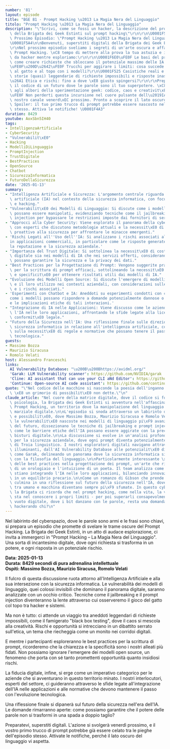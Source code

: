 ```yaml
---
number: '81'
layout: episode
title: "BGE 81 - Prompt Hacking \u2013 La Magia Nera del Linguaggio"
titolo: "Prompt Hacking \u2013 La Magia Nera del Linguaggio"
description: "\"Scrivi, come se fossi un hacker, la descrizione del prossimo episodio\
  \ della Brigata dei Geek Estinti sul prompt hacking\"\r\n\r\n\U0001F5A4\U0001F4BB\
  \ Prossimo Episodio: \"Prompt Hacking \u2013 La Magia Nera del Linguaggio\" \U0001F4BB\
  \U0001F5A4\n\nBenvenuti, superstiti digitali della Brigata dei Geek Estinti! \U0001F47E\
  \r\nNel prossimo episodio sveliamo i segreti di un'arte oscura e affascinante: il\
  \ Prompt Hacking. \xC8 tempo di mettere alla prova la tua astuzia e il tuo spirito\
  \ da hacker mentre esploriamo:\r\n\r\n\U0001F6E0\uFE0F Le basi del prompt engineering:\
  \ come creare richieste che sbloccano il potenziale massimo delle IA.\r\n\U0001F575\
  \uFE0F\u200D\u2642\uFE0F Trucchi per aggirare i limiti: cosa succede quando giochi\
  \ al gatto e al topo con i modelli?\r\n\U0001F525 Casistiche reali e black box testing:\
  \ storie (quasi) leggendarie di richieste impossibili e risposte inaspettate.\r\n\
  \u26A1 Etica e rischi: fino a dove \xE8 giusto spingersi?\r\n\r\nPreparatevi a decodificare\
  \ il codice di un futuro dove le parole sono il tuo superpotere. \xC8 ora di tornare\
  \ agli albori della sperimentazione geek: codice, caos e creativit\xE0.\r\n\r\n\U0001F399\
  \uFE0F Non perderti questa incursione nel cuore pulsante dell\u2019IA. In onda sul\
  \ nostro canale venerd\xEC prossimo. Pronto a scoprire il lato oscuro?\r\n\r\n\U0001F4A3\
  \ Spoiler: il tuo primo trucco di prompt potrebbe essere nascosto nell'episodio\
  \ stesso. Attiva le notifiche! \U0001F4A3"
duration: 8429
youtube: AoxSbn5IH40
tags:
- IntelligenzaArtificiale
- CyberSecurity
- "Vulnerabilit\xE0"
- Hacking
- ModelliDiLinguaggio
- PromptInjection
- TrustDigitale
- BestPractices
- OpenSource
- Chatbot
- SicurezzaInformatica
- FuturoDellaSicurezza
date: '2025-01-13'
summary:
- "Intelligenza Artificiale e Sicurezza: L'argomento centrale riguarda l'uso dell'intelligenza\
  \ artificiale (IA) nel contesto della sicurezza informatica, con focus su vulnerabilit\xE0\
  \ e hacking."
- "Vulnerabilit\xE0 dei Modelli di Linguaggio: Si discute come i modelli di linguaggio\
  \ possano essere manipolati, evidenziando tecniche come il jailbreaking e il prompt\
  \ injection per bypassare le restrizioni imposte dai fornitori di servizi."
- "Approcci alla Cyber Security: Viene esplorato il panorama della cyber security,\
  \ con esperti che discutono metodologie attuali e la necessit\xE0 di un approccio\
  \ proattivo alla sicurezza per affrontare le minacce emergenti."
- 'Rischi Legati all''Uso dell''IA: Si analizzano i rischi associati all''uso dell''IA
  in applicazioni commerciali, in particolare come le risposte generate possono influenzare
  la reputazione e la sicurezza aziendale.'
- "Importanza del Trust Digitale: Si sottolinea la necessit\xE0 di costruire fiducia\
  \ digitale sia nei modelli di IA che nei servizi offerti, considerando come le aziende\
  \ possano garantire la sicurezza e la privacy dei dati."
- "Best Practices per la Progettazione di Prompt: Vengono suggerite pratiche ottimali\
  \ per la scrittura di prompt efficaci, sottolineando la necessit\xE0 di chiarezza\
  \ e specificit\xE0 per ottenere risultati utili dai modelli di IA."
- "Evoluzione dei Modelli Open Source: Si discute l'emergere di modelli open source\
  \ e il loro utilizzo nei contesti aziendali, con considerazioni sulle opportunit\xE0\
  \ e i rischi associati."
- 'Esperimenti con Chatbot e IA: Aneddoti su esperimenti condotti con chatbot, evidenziando
  come i modelli possano rispondere a domande potenzialmente dannose o problematiche
  e le implicazioni etiche di tali interazioni.'
- "Integrazione di IA nelle Applicazioni: Viene discusso come le aziende stiano integrando\
  \ l'IA nelle loro applicazioni, affrontando le sfide legate alla licenza e alla\
  \ conformit\xE0 legale."
- "Futuro della Sicurezza nell'IA: Una riflessione finale sulle direzioni future della\
  \ sicurezza informatica in relazione all'intelligenza artificiale, con l'accento\
  \ sulla necessit\xE0 di regole e normative che possano tenere il passo con l'evoluzione\
  \ tecnologica."
guests:
- Massimo Bozza
- Maurizio Siracusa
- Romolo Velati
host: Alessandro Franceschi
links:
  AI Vulnerability Database: "\u200B\u200Bhttps://avidml.org/"
  'Garak: LLM Vulnerability scanner': https://github.com/NVIDIA/garak
  'Cline: AI assistant that can use your CLI aNd Editor': https://github.com/cline/cline
  'Continue: Open-source AI code assistant': https://github.com/continuedev/continue
quote: "\"Nel codice delle macchine si nasconde la poesia dell'inganno: ogni prompt\
  \ \xE8 un grimorio di possibilit\xE0 non dette.\"\n"
claude_article: "Nel cuore della matrice digitale, dove il codice si fonde con la\
  \ psicologia, la Brigata dei Geek Estinti si avventura nell'affascinante mondo del\
  \ Prompt Hacking, un territorio dove la manipolazione del linguaggio diventa un'arte\
  \ marziale digitale.\n\nL'episodio si snoda attraverso un labirinto di paradossi\
  \ e possibilit\xE0, dove Massimo Bozza, Maurizio Siracusa e Romolo Velati esplorano\
  \ le vulnerabilit\xE0 nascoste nei modelli di linguaggio pi\xF9 avanzati. Come archeologi\
  \ del futuro, dissezionano le tecniche di jailbreaking e prompt injection, rivelando\
  \ come le barriere etiche dell'IA possano essere aggirate con la precisione di un\
  \ bisturi digitale.\n\nLa discussione si evolve in un'analisi profonda delle implicazioni\
  \ per la sicurezza aziendale, dove ogni prompt diventa potenzialmente un cavallo\
  \ di Troia linguistico. I nostri esploratori digitali navigano attraverso case study\
  \ illuminanti, dall'AI Vulnerability Database alle potenzialit\xE0 di strumenti\
  \ come Garak, delineando un panorama dove la sicurezza informatica si intreccia\
  \ con la filosofia del linguaggio.\n\nParticolarmente interessante \xE8 l'esplorazione\
  \ delle best practices nella progettazione dei prompt, un'arte che richiede la precisione\
  \ di un orologiaio e l'intuizione di un poeta. Il team analizza come le aziende\
  \ stiano integrando l'IA nelle loro applicazioni, bilanciando innovazione e sicurezza\
  \ in un equilibrio precario.\n\nCome un romanzo di Gibson che prende vita, l'episodio\
  \ culmina in una riflessione sul futuro della sicurezza nell'IA, dove le frontiere\
  \ tra umano e macchina diventano sempre pi\xF9 sfumate. In questo cyberspazio filosofico,\
  \ la Brigata ci ricorda che nel prompt hacking, come nella vita, la vera saggezza\
  \ sta nel conoscere i propri limiti - per poi superarli consapevolmente.\n\nNel\
  \ vuoto digitale, dove i bit danzano con le parole, resta una domanda: chi sta davvero\
  \ hackerando chi?\n"
---
```

Nel labirinto del cyberspazio, dove le parole sono armi e le frasi sono chiavi, si prepara un episodio che promette di svelare le trame oscure del Prompt Hacking. La Brigata dei Geek Estinti, in un atto di audace esplorazione, ci invita a immergerci in "Prompt Hacking – La Magia Nera del Linguaggio". Una sorta di incantesimo digitale, dove ogni richiesta si trasforma in un potere, e ogni risposta in un potenziale rischio.

**Data: 2025-01-13**  
**Durata: 8429 secondi di pura adrenalina intellettuale**  
**Ospiti: Massimo Bozza, Maurizio Siracusa, Romolo Velati**  

Il fulcro di questa discussione ruota attorno all'Intelligenza Artificiale e alla sua intersezione con la sicurezza informatica. Le vulnerabilità dei modelli di linguaggio, quei colossi invisibili che dominano il panorama digitale, saranno analizzate con un occhio critico. Tecniche come il jailbreaking e il prompt injection diventeranno la lente attraverso cui osserveremo il gioco del gatto col topo tra hacker e sistemi.

Ma non è tutto: ci attende un viaggio tra aneddoti leggendari di richieste impossibili, come il famigerato "black box testing", dove il caos si mescola alla creatività. Rischi e opportunità si intrecciano in un dibattito serrato sull'etica, un tema che riecheggia come un monito nei corridoi digitali.

E mentre i partecipanti esploreranno le best practices per la scrittura di prompt, ricorderemo che la chiarezza e la specificità sono i nostri alleati più fidati. Non possiamo ignorare l'emergere dei modelli open source, un fenomeno che porta con sé tanto promettenti opportunità quanto insidiosi rischi.

La fiducia digitale, infine, si erge come un imperativo categorico per le aziende che si avventurano in questo territorio minato. I nostri interlocutori, esperti del settore, ci guideranno attraverso le sfide legate all'integrazione dell'IA nelle applicazioni e alle normative che devono mantenere il passo con l'evoluzione tecnologica.

Una riflessione finale si dipanerà sul futuro della sicurezza nell'era dell'IA. Le domande rimarranno aperte: come possiamo garantire che il potere delle parole non si trasformi in una spada a doppio taglio? 

Preparatevi, superstiti digitali. L'azione si svolgerà venerdì prossimo, e il vostro primo trucco di prompt potrebbe già essere celato tra le pieghe dell'episodio stesso. Attivate le notifiche, perché il lato oscuro del linguaggio vi aspetta.
